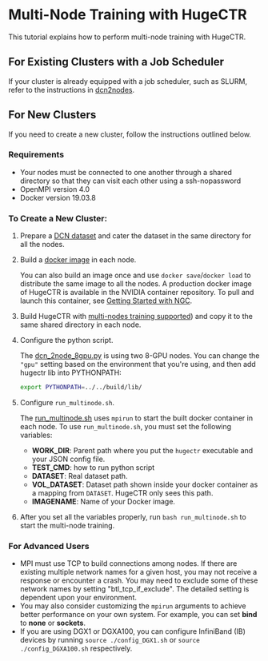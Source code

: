 # Multi-Node Training with HugeCTR

This tutorial explains how to perform multi-node training with HugeCTR. 

## For Existing Clusters with a Job Scheduler
If your cluster is already equipped with a job scheduler, such as SLURM,
refer to the instructions in [dcn2nodes](../../samples/dcn2nodes/README.md).

## For New Clusters
If you need to create a new cluster, follow the instructions outlined below.

### Requirements
* Your nodes must be connected to one another through a shared directory so that they can visit each other using a ssh-nopassword
* OpenMPI version 4.0 
* Docker version 19.03.8

### To Create a New Cluster:
1. Prepare a [DCN dataset](../../samples/dcn2nodes/README.md) and cater the dataset in the same directory for all the nodes.

2. Build a [docker image](../../../README.md#2-build-docker-image-and-hugectr) in each node.

   You can also build an image once and use `docker save`/`docker load` to distribute the same image to all the  nodes. A production docker image of HugeCTR is available in the NVIDIA container repository. To pull and launch this container, see [Getting Started with NGC](../../../README.md#getting-started-with-ngc).
  
3. Build HugeCTR with [multi-nodes training supported](../README.md)) and copy it to the same shared directory in each node.

4. Configure the python script.

   The [dcn_2node_8gpu.py](../../samples/dcn/dcn_2node_8gpu.py) is using two 8-GPU nodes. You can change the `"gpu"` setting based on the environment that you're using, and then add hugectr lib into PYTHONPATH:
    ```bash
    export PYTHONPATH=../../build/lib/
    ```

5. Configure `run_multinode.sh`.
   
   The [run_multinode.sh](./run_multinode.sh) uses `mpirun` to start the built docker container in each node. To use `run_multinode.sh`, you must set the following variables:
   * **WORK_DIR**: Parent path where you put the `hugectr` executable and your JSON config file.
   * **TEST_CMD**: how to run python script
   * **DATASET**: Real dataset path.
   * **VOL_DATASET**: Dataset path shown inside your docker container as a mapping from `DATASET`. HugeCTR only sees this path.
   * **IMAGENAME**: Name of your Docker image.

6. After you set all the variables properly, run `bash run_multinode.sh` to start the multi-node training.

### For Advanced Users
* MPI must use TCP to build connections among nodes. If there are existing multiple network names for a given host, you may not receive a response or encounter a crash. You may need to exclude some of these network names by setting "btl_tcp_if_exclude". The detailed setting is dependent upon your environment.
* You may also consider customizing the `mpirun` arguments to achieve better performance on your own system. For example, you can set **bind** to **none** or **sockets**. 
* If you are using DGX1 or DGXA100, you can configure InfiniBand (IB) devices by running `source ./config_DGX1.sh` or `source ./config_DGXA100.sh` respectively.
